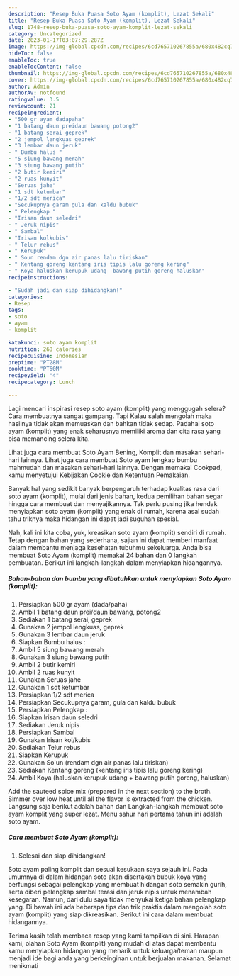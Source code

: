 ```yaml
---
description: "Resep Buka Puasa Soto Ayam (komplit), Lezat Sekali"
title: "Resep Buka Puasa Soto Ayam (komplit), Lezat Sekali"
slug: 1748-resep-buka-puasa-soto-ayam-komplit-lezat-sekali
category: Uncategorized
date: 2023-01-17T03:07:29.287Z
image: https://img-global.cpcdn.com/recipes/6cd765710267855a/680x482cq70/soto-ayam-komplit-foto-resep-utama.jpg
hideToc: false
enableToc: true
enableTocContent: false
thumbnail: https://img-global.cpcdn.com/recipes/6cd765710267855a/680x482cq70/soto-ayam-komplit-foto-resep-utama.jpg
cover: https://img-global.cpcdn.com/recipes/6cd765710267855a/680x482cq70/soto-ayam-komplit-foto-resep-utama.jpg
author: Admin
authorAv: notfound
ratingvalue: 3.5
reviewcount: 21
recipeingredient:
- "500 gr ayam dadapaha"
- "1 batang daun preidaun bawang potong2"
- "1 batang serai geprek"
- "2 jempol lengkuas geprek"
- "3 lembar daun jeruk"
- " Bumbu halus "
- "5 siung bawang merah"
- "3 siung bawang putih"
- "2 butir kemiri"
- "2 ruas kunyit"
- "Seruas jahe"
- "1 sdt ketumbar"
- "1/2 sdt merica"
- "Secukupnya garam gula dan kaldu bubuk"
- " Pelengkap "
- "Irisan daun seledri"
- " Jeruk nipis"
- " Sambal"
- "Irisan kolkubis"
- " Telur rebus"
- " Kerupuk"
- " Soun rendam dgn air panas lalu tiriskan"
- " Kentang goreng kentang iris tipis lalu goreng kering"
- " Koya haluskan kerupuk udang  bawang putih goreng haluskan"
recipeinstructions:

- "Sudah jadi dan siap dihidangkan!"
categories:
- Resep
tags:
- soto
- ayam
- komplit

katakunci: soto ayam komplit 
nutrition: 268 calories
recipecuisine: Indonesian
preptime: "PT28M"
cooktime: "PT60M"
recipeyield: "4"
recipecategory: Lunch

---
```



Lagi mencari inspirasi resep soto ayam (komplit) yang menggugah selera? Cara membuatnya sangat gampang. Tapi Kalau salah mengolah maka hasilnya tidak akan memuaskan dan bahkan tidak sedap. Padahal soto ayam (komplit) yang enak seharusnya memiliki aroma dan cita rasa yang bisa memancing selera kita.


Lihat juga cara membuat Soto Ayam Bening, Komplit dan masakan sehari-hari lainnya. Lihat juga cara membuat Soto ayam lengkap bumbu mahmudah dan masakan sehari-hari lainnya. Dengan memakai Cookpad, kamu menyetujui Kebijakan Cookie dan Ketentuan Pemakaian.

Banyak hal yang sedikit banyak berpengaruh terhadap kualitas rasa dari soto ayam (komplit), mulai dari jenis bahan, kedua pemilihan bahan segar hingga cara membuat dan menyajikannya. Tak perlu pusing jika hendak menyiapkan soto ayam (komplit) yang enak di rumah, karena asal sudah tahu triknya maka hidangan ini dapat jadi suguhan spesial.


Nah, kali ini kita coba, yuk, kreasikan soto ayam (komplit) sendiri di rumah. Tetap dengan bahan yang sederhana, sajian ini dapat memberi manfaat dalam membantu menjaga kesehatan tubuhmu sekeluarga. Anda bisa membuat Soto Ayam (komplit) memakai 24 bahan dan 0 langkah pembuatan. Berikut ini langkah-langkah dalam menyiapkan hidangannya.

<!--inarticleads1-->

##### Bahan-bahan dan bumbu yang dibutuhkan untuk menyiapkan Soto Ayam (komplit):

1. Persiapkan 500 gr ayam (dada/paha)
1. Ambil 1 batang daun prei/daun bawang, potong2
1. Sediakan 1 batang serai, geprek
1. Gunakan 2 jempol lengkuas, geprek
1. Gunakan 3 lembar daun jeruk
1. Siapkan  Bumbu halus :
1. Ambil 5 siung bawang merah
1. Gunakan 3 siung bawang putih
1. Ambil 2 butir kemiri
1. Ambil 2 ruas kunyit
1. Gunakan Seruas jahe
1. Gunakan 1 sdt ketumbar
1. Persiapkan 1/2 sdt merica
1. Persiapkan Secukupnya garam, gula dan kaldu bubuk
1. Persiapkan  Pelengkap :
1. Siapkan Irisan daun seledri
1. Sediakan  Jeruk nipis
1. Persiapkan  Sambal
1. Gunakan Irisan kol/kubis
1. Sediakan  Telur rebus
1. Siapkan  Kerupuk
1. Gunakan  So&#39;un (rendam dgn air panas lalu tiriskan)
1. Sediakan  Kentang goreng (kentang iris tipis lalu goreng kering)
1. Ambil  Koya (haluskan kerupuk udang + bawang putih goreng, haluskan)


Add the sauteed spice mix (prepared in the next section) to the broth. Simmer over low heat until all the flavor is extracted from the chicken. Langsung saja berikut adalah bahan dan Langkah-langkah membuat soto ayam komplit yang super lezat. Menu sahur hari pertama tahun ini adalah soto ayam. 

<!--inarticleads2-->

##### Cara membuat Soto Ayam (komplit):


1. Selesai dan siap dihidangkan!

Soto ayam paling komplit dan sesuai kesukaan saya sejauh ini. Pada umumnya di dalam hidangan soto akan disertakan bubuk koya yang berfungsi sebagai pelengkap yang membuat hidangan soto semakin gurih, serta diberi pelengkap sambal terasi dan jeruk nipis untuk menambah kesegaran. Namun, dari dulu saya tidak menyukai ketiga bahan pelengkap yang. Di bawah ini ada beberapa tips dan trik praktis dalam mengolah soto ayam (komplit) yang siap dikreasikan. Berikut ini cara dalam membuat hidangannya. 

Terima kasih telah membaca resep yang kami tampilkan di sini. Harapan kami, olahan Soto Ayam (komplit) yang mudah di atas dapat membantu kamu menyiapkan hidangan yang menarik untuk keluarga/teman maupun menjadi ide bagi anda yang berkeinginan untuk berjualan makanan. Selamat menikmati
